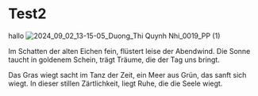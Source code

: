 # Test2
hallo
 ![2024_09_02_13-15-05_Duong_Thi Quynh Nhi_0019_PP (1)](https://github.com/user-attachments/assets/90043743-b2dc-4781-9868-a0cc805f10cf)
 
Im Schatten der alten Eichen fein,
flüstert leise der Abendwind.
Die Sonne taucht in goldenem Schein,
trägt Träume, die der Tag uns bringt.

Das Gras wiegt sacht im Tanz der Zeit,
ein Meer aus Grün, das sanft sich wiegt.
In dieser stillen Zärtlichkeit,
liegt Ruhe, die die Seele wiegt.

